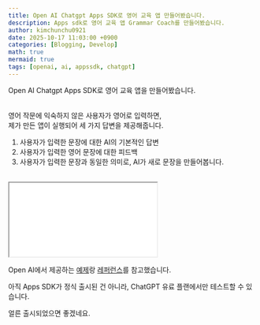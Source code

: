 ```yaml
---
title: Open AI Chatgpt Apps SDK로 영어 교육 앱 만들어봤습니다.
description: Apps sdk로 영어 교육 앱 Grammar Coach를 만들어봤습니다.
author: kimchunchu0921
date: 2025-10-17 11:03:00 +0900
categories: [Blogging, Develop]
math: true
mermaid: true
tags: [openai, ai, appssdk, chatgpt]
---
```


Open AI Chatgpt Apps SDK로 영어 교육 앱을 만들어봤습니다.

<br/>
영어 작문에 익숙하지 않은 사용자가 영어로 입력하면,<br/>
제가 만든 앱이 실행되어 세 가지 답변을 제공해줍니다.

1. 사용자가 입력한 문장에 대한 AI의 기본적인 답변
2. 사용자가 입력한 영어 문장에 대한 피드백
3. 사용자가 입력한 문장과 동일한 의미로, AI가 새로 문장을 만들어봅니다.


<br/>

<iframe src="/assets/video/2025-10-17-20.mp4" controls></iframe>


<br/>

Open AI에서 제공하는 [예제](https://github.com/openai/openai-apps-sdk-examples)랑 [레퍼런스](https://developers.openai.com/apps-sdk/reference)를 참고했습니다.

아직 Apps SDK가 정식 출시된 건 아니라, ChatGPT 유료 플랜에서만 테스트할 수 있습니다.

얼른 출시되었으면 좋겠네요.


